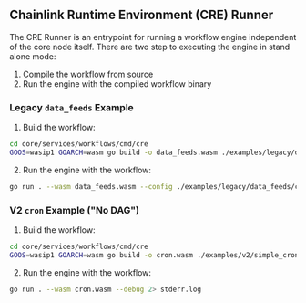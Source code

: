## Chainlink Runtime Environment (CRE) Runner

The CRE Runner is an entrypoint for running a workflow engine independent of the core node itself.
There are two step to executing the engine in stand alone mode:

1. Compile the workflow from source
2. Run the engine with the compiled workflow binary


### Legacy `data_feeds` Example

1. Build the workflow:

```bash
cd core/services/workflows/cmd/cre
GOOS=wasip1 GOARCH=wasm go build -o data_feeds.wasm ./examples/legacy/data_feeds/data_feeds_workflow.go
```

2. Run the engine with the workflow:

```bash
go run . --wasm data_feeds.wasm --config ./examples/legacy/data_feeds/config_10_feeds.json 2> stderr.log
```

### V2 `cron` Example ("No DAG")
1. Build the workflow:

```bash
cd core/services/workflows/cmd/cre
GOOS=wasip1 GOARCH=wasm go build -o cron.wasm ./examples/v2/simple_cron/main.go
```

2. Run the engine with the workflow:

```bash
go run . --wasm cron.wasm --debug 2> stderr.log
```